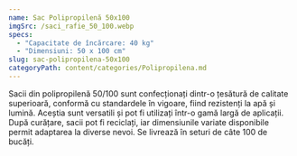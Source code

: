 ```yaml
---
name: Sac Polipropilenă 50x100
imgSrc: /saci_rafie_50_100.webp
specs:
  - "Capacitate de încărcare: 40 kg"
  - "Dimensiuni: 50 x 100 cm"
slug: sac-polipropilena-50x100
categoryPath: content/categories/Polipropilena.md
---
```


Sacii din polipropilenă 50/100 sunt confecționați dintr-o țesătură de calitate superioară, conformă cu standardele în vigoare, fiind rezistenți la apă și lumină. Aceștia sunt versatili și pot fi utilizați într-o gamă largă de aplicații. După curățare, sacii pot fi reciclați, iar dimensiunile variate disponibile permit adaptarea la diverse nevoi. Se livrează în seturi de câte 100 de bucăți.
